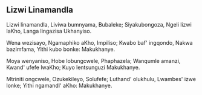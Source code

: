 ## Lizwi Linamandla

Lizwi linamandla, Liviwa bumnyama, Bubaleke;
Siyakubongoza, Ngeli lizwi laKho,
Langa lingazisa Ukhanyiso.

Wena wezisayo, Ngamaphiko aKho, Impiliso;
Kwabo baf' ingqondo, Nakwa bazimfama,
Yithi kubo bonke: Makukhanye.

Moya wenyaniso, Hobe lobungcwele, Phaphazela;
Wanqumle amanzi, Kwand' ufefe lwaKho;
Kuyo lentsunguzi Makukhanye.

Mtriniti ongcwele, Ozukekileyo, Solufefe;
Luthand' olukhulu, Lwambes' izwe lonke;
Yithi ngamandl' aKho: Makukhanye.

